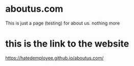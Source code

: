 # aboutus.com
This is just a page (testing) for about us. nothing more

# this is the link to the website
https://hatedemployee.github.io/aboutus.com/
